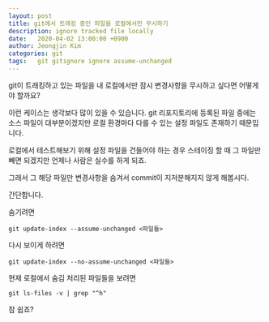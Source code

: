 ```yaml
---
layout: post
title: git에서 트래킹 중인 파일을 로컬에서만 무시하기
description: ignore tracked file locally
date:   2020-04-02 13:00:00 +0900
author: Jeongjin Kim
categories: git
tags:	git gitignore ignore assume-unchanged
---
```


<script async src="https://pagead2.googlesyndication.com/pagead/js/adsbygoogle.js"></script>
<!-- 컨텐츠내 -->
<ins class="adsbygoogle"
     style="display:block"
     data-ad-client="ca-pub-3234744071843247"
     data-ad-slot="1671969273"
     data-ad-format="auto"
     data-full-width-responsive="true"></ins>
<script>
     (adsbygoogle = window.adsbygoogle || []).push({});
</script>

git이 트래킹하고 있는 파일을 내 로컬에서만 잠시 변경사항을 무시하고 싶다면 어떻게야 할까요?

이런 케이스는 생각보다 많이 있을 수 있습니다. git 리포지토리에 등록된 파일 중에는 소스 파일이 대부분이겠지만
로컬 환경마다 다를 수 있는 설정 파일도 존재하기 때문입니다.

로컬에서 테스트해보기 위해 설정 파일을 건들어야 하는 경우 스테이징 할 때 그 파일만 빼면 되겠지만
언제나 사람은 실수를 하게 되죠.

그래서 그 해당 파일만 변경사항을 숨겨서 commit이 지저분해지지 않게 해봅시다.

간단합니다.

숨기려면

```shell
git update-index --assume-unchanged <파일들>
```

다시 보이게 하려면
```shell
git update-index --no-assume-unchanged <파일들>
```

현재 로컬에서 숨김 처리된 파일들을 보려면

```shell
git ls-files -v | grep "^h"
```

참 쉽죠?